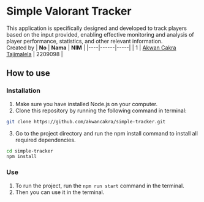 # Simple Valorant Tracker

This application is specifically designed and developed to track players based on the input provided, enabling effective monitoring and analysis of player performance, statistics, and other relevant information.
<br>Created by
| <b>No</b> | <b>Nama</b> | <b>NIM</b> |
|----|------|-----|
| 1 | <a href="https://instagram.com/akwancakra/" target="_blank">Akwan Cakra Tajimalela</a> | 2209098 |

## How to use

### Installation

1. Make sure you have installed Node.js on your computer.
2. Clone this repository by running the following command in terminal:

```bash
git clone https://github.com/akwancakra/simple-tracker.git
```

3. Go to the project directory and run the npm install command to install all required dependencies.

```bash
cd simple-tracker
npm install
```

### Use

1. To run the project, run the `npm run start` command in the terminal.
2. Then you can use it in the terminal.
